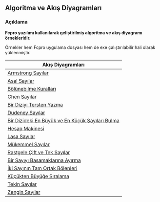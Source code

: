 ## Algoritma ve Akış Diyagramları

### Açıklama
**Fcpro yazılımı kullanılarak geliştirilmiş algoritma ve  akış diyagramı örnekleridir.**

Örnekler hem Fcpro uygulama dosyası hem de exe çalıştırılabilir hali olarak yüklenmiştir.


| Akış Diyagramları  |
| ------------- | 
| [Armstrong Sayılar](https://github.com/mustafadalga/akis-diyagramlari/tree/master/ArmStrongSayilar)  |
| [Asal Sayılar](https://github.com/mustafadalga/akis-diyagramlari/tree/master/AsalSayilar)  |
| [Bölünebilme Kuralları](https://github.com/mustafadalga/akis-diyagramlari/tree/master/BolunebilmeKurallari)  |
| [Chen Sayılar](https://github.com/mustafadalga/akis-diyagramlari/tree/master/ChenSayilar)  |
| [Bir Diziyi Tersten Yazma](https://github.com/mustafadalga/akis-diyagramlari/tree/master/DiziTerstenYazma)  |
| [Dudeney  Sayılar](https://github.com/mustafadalga/akis-diyagramlari/tree/master/DudeneySayilar)  |
| [Bir Dizideki En Büyük ve En Küçük Sayıları Bulma](https://github.com/mustafadalga/akis-diyagramlari/tree/master/EnKucukBuyukSayilar)  | [Fibonacci Dizileri](hhttps://github.com/mustafadalga/akis-diyagramlari/tree/master/FibonacciDizileri)  |
| [Hesap Makinesi](https://github.com/mustafadalga/akis-diyagramlari/tree/master/HesapMakinesi)  |
| [Lasa Sayılar](https://github.com/mustafadalga/akis-diyagramlari/tree/master/LasaSayilar)  |
| [Mükemmel Sayılar](https://github.com/mustafadalga/akis-diyagramlari/tree/master/MukemmelSayilar)  |
| [Rastgele Çift ve Tek Sayılar](https://github.com/mustafadalga/akis-diyagramlari/tree/master/RandomTekCiftSayilar)  |
| [Bir Sayıyı Basamaklarına Ayırma](https://github.com/mustafadalga/akis-diyagramlari/tree/master/SayiBasamaklarinaAyirma)  |
| [İki Sayının Tam Ortak Bölenleri](https://github.com/mustafadalga/akis-diyagramlari/tree/master/SayiOrtakBolenler)  |
| [Küçükten Büyüğe Sıralama](https://github.com/mustafadalga/akis-diyagramlari/tree/master/SayiSiralama)  |
| [Tekin Sayılar](https://github.com/mustafadalga/akis-diyagramlari/tree/master/TekinSayi)  |
| [Zengin Sayılar](https://github.com/mustafadalga/akis-diyagramlari/tree/master/ZenginSayilar)  |
